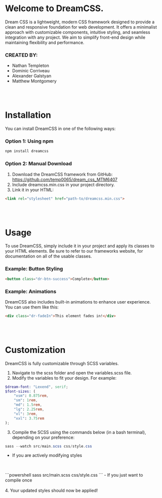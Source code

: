 # **Welcome to DreamCSS.**
Dream CSS is a lightweight, modern CSS framework designed to provide a clean and responsive foundation for web development. It offers a minimalist approach with customizable components, intuitive styling, and seamless integration with any project. We aim to simplify front-end design while maintaining flexibility and performance.

### CREATED BY: 
- Nathan Templeton 
- Dominic Corriveau 
- Alexander Galstyan
- Matthew Montgomery

<br>
<br>

# **Installation**
You can install DreamCSS in one of the following ways:

### **Option 1: Using npm**
```powershell
npm install dreamcss
```
### **Option 2: Manual Download**
1. Download the DreamCSS framework from GitHub: https://github.com/temp0065/dream_css_MTM6407
2. Include dreamcss.min.css in your project directory.
3. Link it in your HTML: 
```html
<link rel="stylesheet" href="path-to/dreamcss.min.css">
```

<br>
<br>

# **Usage**
To use DreamCSS, simply include it in your project and apply its classes to your HTML elements. Be sure to refer to our frameworks website, for documentation on all of the usable classes.
### **Example: Button Styling**
```html
<button class="dr-btn-success">Complete</button>
```
### **Example: Animations**
DreamCSS also includes built-in animations to enhance user experience. You can use them like this:
```html
<div class="dr-fadeIn">This element fades in!</div>
```

<br>
<br>

# **Customization**
DreamCSS is fully customizable through SCSS variables.
1. Navigate to the scss folder and open the variables.scss file.
2. Modify the variables to fit your design. For example:
```scss
$dream-font: "Lexend", serif;
$font-sizes: (
    "xsm": 0.875rem,
    "sm": 1rem,
    "md": 1.5rem,
    "lg": 2.25rem,
    "xl": 3rem,
    "xxl": 3.75rem
);
```
3. Compile the SCSS using the commands below (in a bash terminal), depending on your preference:
```powershell
sass --watch src/main.scss css/style.css
```
- If you are actively modifying styles
<br>
<br>
```powershell
sass src/main.scss css/style.css
```
- If you just want to compile once
<br>
<br>
4. Your updated styles should now be applied!